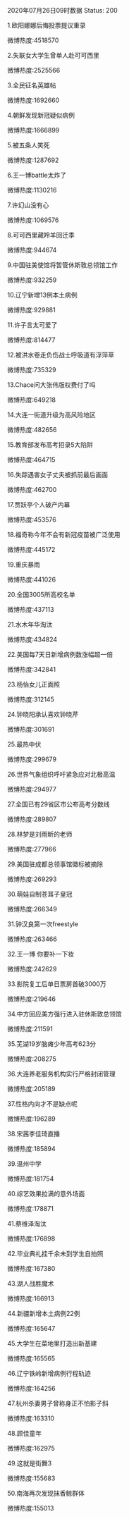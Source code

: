 2020年07月26日09时数据
Status: 200

1.欧阳娜娜后悔投票提议重录

微博热度:4518570

2.失联女大学生曾单人赴可可西里

微博热度:2525566

3.全民征名英雄帖

微博热度:1692660

4.朝鲜发现新冠疑似病例

微博热度:1666899

5.被五条人笑死

微博热度:1287692

6.王一博battle太炸了

微博热度:1130216

7.许幻山没有心

微博热度:1069576

8.可可西里藏羚羊回迁季

微博热度:944674

9.中国驻美使馆将暂管休斯敦总领馆工作

微博热度:932259

10.辽宁新增13例本土病例

微博热度:929881

11.许子言太可爱了

微博热度:814477

12.被洪水卷走负伤战士呼吸道有浮萍草

微博热度:735329

13.Chace问大张伟版权费付了吗

微博热度:649218

14.大连一街道升级为高风险地区

微博热度:482656

15.教育部发布高考招录5大陷阱

微博热度:464715

16.失踪遇害女子丈夫被抓前最后画面

微博热度:462700

17.贾跃亭个人破产内幕

微博热度:453576

18.福奇称今年不会有新冠疫苗被广泛使用

微博热度:445172

19.重庆暴雨

微博热度:441026

20.全国3005所高校名单

微博热度:437113

21.水木年华淘汰

微博热度:434824

22.美国每7天日新增病例数涨幅超一倍

微博热度:342841

23.杨怡女儿正面照

微博热度:312145

24.钟晓阳承认喜欢钟晓芹

微博热度:301691

25.最热中伏

微博热度:299679

26.世界气象组织呼吁紧急应对北极高温

微博热度:294977

27.全国已有29省区市公布高考分数线

微博热度:289807

28.林梦是刘雨昕的老师

微博热度:277966

29.美国驻成都总领事馆徽标被摘除

微博热度:269293

30.萌娃自制苍耳子皇冠

微博热度:266349

31.钟汉良第一次freestyle

微博热度:263466

32.王一博 你要补一下妆

微博热度:242629

33.影院复工后单日票房首破3000万

微博热度:219646

34.中方回应美方强行进入驻休斯敦总领馆

微博热度:211591

35.芜湖19岁脑瘫少年高考623分

微博热度:208275

36.大连养老服务机构实行严格封闭管理

微博热度:205189

37.性格内向才不是缺点呢

微博热度:196289

38.宋茜李佳琦直播

微博热度:185894

39.温州中学

微博热度:181754

40.综艺效果拉满的意外场面

微博热度:178871

41.蔡维泽淘汰

微博热度:176898

42.毕业典礼挂千余未到学生自拍照

微博热度:167380

43.湖人战胜魔术

微博热度:166913

44.新疆新增本土病例22例

微博热度:165647

45.大学生在菜地里打造出新基建

微博热度:165565

46.辽宁铁岭新增病例行程轨迹

微博热度:164256

47.杭州杀妻男子曾称身正不怕影子斜

微博热度:163310

48.顾佳童年

微博热度:162975

49.这就是街舞3

微博热度:155683

50.南海再次发现抹香鲸群体

微博热度:155013


